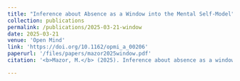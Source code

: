 ```yaml
---
title: "Inference about Absence as a Window into the Mental Self-Model"
collection: publications
permalink: /publications/2025-03-21-window
date: 2025-03-21
venue: 'Open Mind'
link: 'https://doi.org/10.1162/opmi_a_00206'
paperurl: '/files/papers/mazor2025window.pdf'
citation: '<b>Mazor, M.</b> (2025). Inference about absence as a window into the mental self-model. <i>Open Mind</i>, 9, 635-651.'

---
```

